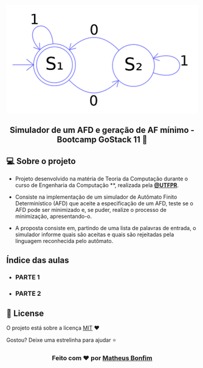 <img alt="GoStack" src=".github/automato.png"/>

<h2 align="center">
  Simulador de um AFD e geração de AF mínimo - Bootcamp GoStack 11 🚀
</h2>

<!-- Tópicos -->

## 💻 Sobre o projeto
- Projeto desenvolvido na matéria de Teoria da Computação durante o curso de Engenharia da Computação **, realizada pela **[@UTFPR](http://www.utfpr.edu.br/)**.

- Consiste na implementação de um simulador de Autômato Finito Determinístico (AFD) que aceite a especificação de um AFD, teste se o AFD pode ser minimizado e, se puder, realize o processo de minimização, apresentando-o.

- A proposta consiste em, partindo de uma lista de palavras de entrada, o simulador informe quais são aceitas e quais são rejeitadas pela linguagem reconhecida pelo autômato.

## Índice das aulas

- ### PARTE 1 

- ### PARTE 2


## :memo: License

O projeto está sobre a licença [MIT](./LICENSE) ❤️ 

Gostou? Deixe uma estrelinha para ajudar ⭐

<!-- Mensagem final -->
<h3 align="center">
Feito com ❤️ por <a href="https://www.linkedin.com/in/matheus-de-farias-bonfim-448667169/">Matheus Bonfim</a>
</h3>